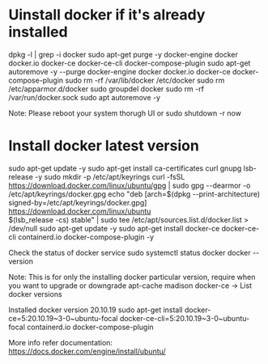 Uinstall docker if it's already installed
=========================================
dpkg -l | grep -i docker
sudo apt-get purge -y docker-engine docker docker.io docker-ce docker-ce-cli docker-compose-plugin
sudo apt-get autoremove -y --purge docker-engine docker docker.io docker-ce docker-compose-plugin
sudo rm -rf /var/lib/docker /etc/docker
sudo rm /etc/apparmor.d/docker
sudo groupdel docker
sudo rm -rf /var/run/docker.sock
sudo apt autoremove -y

Note: Please reboot your system thorugh UI or sudo shutdown -r now


Install docker latest version
=============================
sudo apt-get update -y
sudo apt-get install ca-certificates curl gnupg lsb-release -y
sudo mkdir -p /etc/apt/keyrings
curl -fsSL https://download.docker.com/linux/ubuntu/gpg | sudo gpg --dearmor -o /etc/apt/keyrings/docker.gpg
echo   "deb [arch=$(dpkg --print-architecture) signed-by=/etc/apt/keyrings/docker.gpg] https://download.docker.com/linux/ubuntu \
$(lsb_release -cs) stable" | sudo tee /etc/apt/sources.list.d/docker.list > /dev/null
sudo apt-get update -y
sudo apt-get install docker-ce docker-ce-cli containerd.io docker-compose-plugin -y

Check the status of docker service
sudo systemctl status docker
docker --version

Note: This is for only the installing docker particular version, require when you want to upgrade or downgrade
apt-cache madison docker-ce -> List docker versions

Installed docker version 20.10.19
sudo apt-get install docker-ce=5:20.10.19~3-0~ubuntu-focal docker-ce-cli=5:20.10.19~3-0~ubuntu-focal containerd.io docker-compose-plugin

More info refer documentation: https://docs.docker.com/engine/install/ubuntu/
